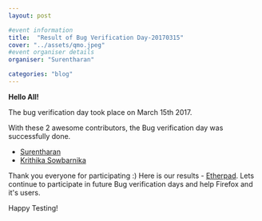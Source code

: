 ```yaml
---
layout: post

#event information
title:  "Result of Bug Verification Day-20170315"
cover: "../assets/qmo.jpeg"
#event organiser details
organiser: "Surentharan"

categories: "blog"
---
```


**Hello All!**

<p>The  bug verification day took place on March 15th 2017.</p>
<p>With these 2 awesome contributors, the Bug verification day was successfully done.</p>

- [Surentharan](https://twitter.com/surentharan7)
- [Krithika Sowbarnika](https://twitter.com/ragava25)

Thank you everyone for participating :)
Here is our results - [Etherpad](https://public.etherpad-mozilla.org/p/MozillaIN_QA_Bug_Verification_Day_20170315). Lets continue to participate in future Bug verification days and help Firefox and it's users.
<p>Happy Testing!</p>
